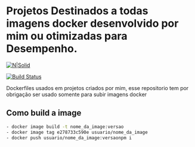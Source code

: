 # Projetos Destinados a todas imagens docker desenvolvido por mim ou otimizadas para Desempenho. 

[![N|Solid](https://cldup.com/dTxpPi9lDf.thumb.png)](https://nodesource.com/products/nsolid)

[![Build Status](https://travis-ci.org/joemccann/dillinger.svg?branch=master)](https://travis-ci.org/joemccann/dillinger)

Dockerfiles usados em projetos criados por mim, esse repositorio tem por obrigação ser usado somente para subir imagens docker


## Como build a image



```sh
- docker image build -t nome_da_image:versao
- docker image tag e278733c590e usuario/nome_da_image
- docker push usuario/nome_da_image:versaonpm i
```
